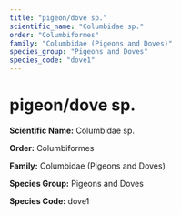 ```yaml
---
title: "pigeon/dove sp."
scientific_name: "Columbidae sp."
order: "Columbiformes"
family: "Columbidae (Pigeons and Doves)"
species_group: "Pigeons and Doves"
species_code: "dove1"
---
```


# pigeon/dove sp.

**Scientific Name:** Columbidae sp.

**Order:** Columbiformes

**Family:** Columbidae (Pigeons and Doves)

**Species Group:** Pigeons and Doves

**Species Code:** dove1

